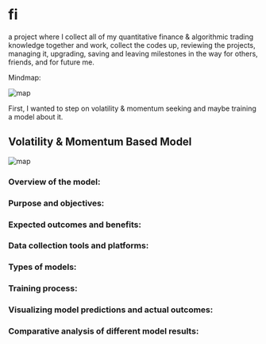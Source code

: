 # fi

a project where I collect all of my quantitative finance & algorithmic trading knowledge together and work,
collect the codes up, reviewing the projects, managing it, upgrading, saving and leaving milestones in the way for others,
friends, and for future me.

Mindmap:

![map](https://i.imgur.com/IsAUdUe.png)

First, I wanted to step on volatility & momentum seeking and maybe training a model about it.

## Volatility & Momentum Based Model

![map](https://imgur.com/1TOqzrr.png)

### Overview of the model:

### Purpose and objectives:

### Expected outcomes and benefits:

### Data collection tools and platforms:

### Types of models:

### Training process:

### Visualizing model predictions and actual outcomes:

### Comparative analysis of different model results:

